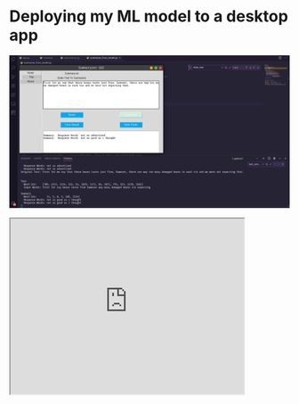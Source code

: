 # Deploying my ML model to a desktop app

![alt text](gui_deploy_result.png)

<iframe width="420" height="315"
	src="https://www.youtube.com/embed/xUn74opRswc">
</iframe>
